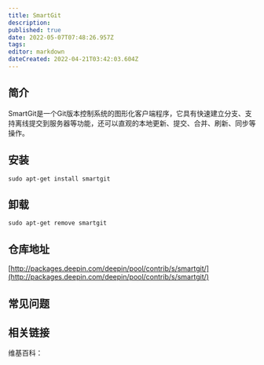 ```yaml
---
title: SmartGit
description: 
published: true
date: 2022-05-07T07:48:26.957Z
tags: 
editor: markdown
dateCreated: 2022-04-21T03:42:03.604Z
---
```


## 简介

SmartGit是一个Git版本控制系统的图形化客户端程序，它具有快速建立分支、支持离线提交到服务器等功能，还可以直观的本地更新、提交、合并、刷新、同步等操作。

## 安装

`sudo apt-get install smartgit`

## 卸载

`sudo apt-get remove smartgit`

## 仓库地址

[http://packages.deepin.com/deepin/pool/contrib/s/smartgit/](http://packages.deepin.com/deepin/pool/contrib/s/smartgit/)

## 常见问题

## 相关链接

维基百科：
